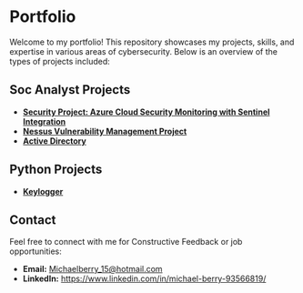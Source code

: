 
# Portfolio

Welcome to my portfolio! This repository showcases my projects, skills, and expertise in various areas of cybersecurity. Below is an overview of the types of projects included:

## Soc Analyst Projects
- [**Security Project: Azure Cloud Security Monitoring with Sentinel Integration**](https://github.com/MichaelBerry-CyberPro/Azure-Cloud-Security-Monitoring-with-Sentinel-Intergration)
- [**Nessus Vulnerability Management Project**](https://github.com/MichaelBerry-CyberPro/Nessus-Vulnerability-Management-Project-)
- [**Active Directory**](https://github.com/MichaelBerry-CyberPro/Active-Directory-Domain-Setup)

## Python Projects 
- [**Keylogger**](**https://github.com/MichaelBerry-CyberPro/Keylogger-)

  
## Contact
Feel free to connect with me for Constructive Feedback or job opportunities:  
- **Email:** Michaelberry_15@hotmail.com  
- **LinkedIn:** https://www.linkedin.com/in/michael-berry-93566819/
 
